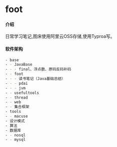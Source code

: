 # foot

#### 介绍
日常学习笔记,图床使用阿里云OSS存储,使用Typroa写。

#### 软件架构
```bash
- base
- - JavaBase
- - - final、浮点数、原码反码补码
- - foot
- - - 读书笔记（Java基础总结）
- - - pdai
- - - jvm
- - usefultools
- - thread
- - web
- - 集合框架
- tools
- - macuse
- 设计模式
- 算法
- 数据库
- - nosql
- - mysql
```

